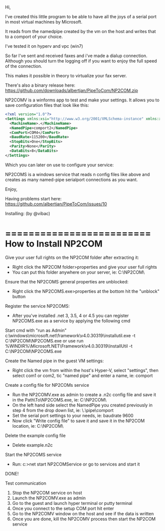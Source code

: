 Hi, 

I've created this little program to be able to have all the 
joys of a serial port in most virtual machines by Microsoft. 

It reads from the namedpipe created by the vm on the host and
writes that to a comport of your choice.

I've tested it on hyperv and vpc (win7)

So far I've sent and received faxes and i've made a dialup 
connection. Although you should turn the logging off if you 
want to enjoy the full speed of the connection.

This makes it possible in theory to virtualize your fax server.

There's also a binary release here: https://github.com/downloads/albertjan/PipeToCom/NP2COM.zip

NP2COMV is a winforms app to test and make your settings. It
allows you to save configuration files that look like this:

```xml
<?xml version="1.0"?>
<Settings xmlns:xsi="http://www.w3.org/2001/XMLSchema-instance" xmlns:xsd="http://www.w3.org/2001/XMLSchema">
  <MachineName>.</MachineName>
  <NamedPipe>comport2</NamedPipe>
  <ComPort>COM4</ComPort>
  <BaudRate>115200</BaudRate>
  <StopBits>One</StopBits>
  <Parity>None</Parity>
  <DataBits>8</DataBits>
</Settings>
```

Which you can later on use to configure your service:

NP2COMS is a windows service that reads n config files like above
and creates as many named-pipe serialport connections as you want.


Enjoy,


Having problems start here: https://github.com/albertjan/PipeToCom/issues/10

Installing: (by @vibac)

=========================
How to Install NP2COM
=========================
Give your user full rights on the NP2COM folder after extracting it:

- Right click the NP2COM folder>properties and give your user full rights
- You can put this folder anywhere on your server, ie: C:\NP2COM\

Ensure that the NP2COMS general properties are unblocked:

- Right click the NP2COMS.exe>properties at the bottom hit the "unblock" button

Register the service NP2COMS:

- After you've installed .net 3, 3.5, 4 or 4.5 you can register NP2COMS.exe as a service by applying the following cmd

Start cmd with "run as Admin"
c:\windows\microsoft.net\framework\v4.0.30319\installutil.exe -t C:\NP2COM\NP2COMS.exe
or use run
%WINDIR%\Microsoft.NET\Framework\v4.0.30319\InstallUtil -t C:\NP2COM\NP2COMS.exe

Create the Named pipe in the guest VM settings:

- Right click the vm from within the host's Hyper-V, select "settings", then select com1 or com2, tic "named pipe" and enter a name, ie: comport

Create a config file for NP2COMs service
- Run the NP2COMV.exe as admin to create a .n2c config file and save it in the Path\To\NP2COMS.exe, ie: C:\NP2COM\
- On the left hand side select the NamedPipe you created previously in step 4 from the drop down list, ie: \\.\pipe\comport
- Set the serial port settings to your needs, ie: baudrate 9600
- Now click "Write config file" to save it and save it in the NP2COM location, ie: C:\NP2COM\

Delete the example config file
- Delete example.n2c

Start the NP2COMS service
- Run: c:\>net start NP2COMService or go to services and start it

DONE!

Test communication
1. Stop the NP2COM service on host
2. Launch the NP2COMV.exe as admin
3. Go to the guest and launch hyper terminal or putty terminal
4. Once you connect to the setup COM port hit enter
5. Go to the NP2COMV window on the host and see if the data is written
6. Once you are done, kill the NP2COMV process then start the NP2COM service

